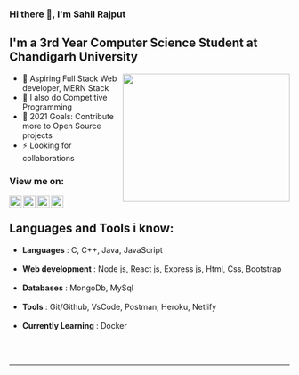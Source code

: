 ### Hi there 👋, I'm Sahil Rajput 

## I'm a 3rd Year Computer Science Student at Chandigarh University
<a href="https://github.com/sahilrajput2019"><img align='right' src="https://media.giphy.com/media/SWoSkN6DxTszqIKEqv/giphy.gif" width="300" height="230"> </a>

- 🔭 Aspiring Full Stack Web developer, MERN Stack
- 👯 I also do Competitive Programming
- 🥅 2021 Goals: Contribute more to Open Source projects
- ⚡ Looking for collaborations

### View me on:

[<img align="left" alt="sahil | LinkedIn" width="22px" src="https://cdn.jsdelivr.net/npm/simple-icons@v3/icons/linkedin.svg" />][linkedin]
[<img align="left" alt="sahil | Instagram" width="22px" src="https://cdn.jsdelivr.net/npm/simple-icons@v3/icons/instagram.svg" />][instagram]
[<img align="left" alt="sahil | Instagram" width="22px" src="https://cdn.jsdelivr.net/npm/simple-icons@v3/icons/hackerrank.svg" />][hackerrank]
[<img align="left" alt="sahil | Instagram" width="22px" src="https://cdn.jsdelivr.net/npm/simple-icons@v3/icons/codechef.svg" />][codechef]
<br />

## Languages and Tools i know:

-  <b>Languages</b>           : C, C++, Java, JavaScript <br /> <br /> 
-  <b>Web development</b>     : Node js, React js, Express js, Html, Css, Bootstrap   <br /> <br />
-  <b>Databases</b>           : MongoDb, MySql           <br /> <br />
-  <b>Tools</b>               : Git/Github, VsCode, Postman, Heroku, Netlify <br /> <br />
-  <b>Currently Learning</b>  : Docker

<br />
<br />

---


[instagram]: https://www.instagram.com/sahil_rajput_20/
[linkedin]: https://www.linkedin.com/in/sahil-rajput-a36a241a2/
[hackerrank]: https://www.hackerrank.com/SahilRajput2019
[codechef]: https://www.codechef.com/users/sahilrajput201
